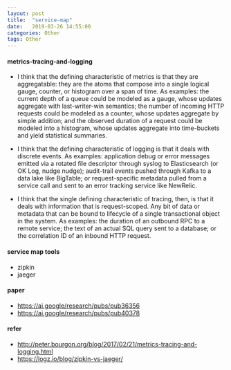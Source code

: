 ```yaml
---
layout: post
title:  "service-map"
date:   2019-03-26 14:55:00
categories: Other
tags: Other
---
```

#### metrics-tracing-and-logging
* I think that the defining characteristic of metrics is that they are aggregatable: they are the atoms that compose into a single logical gauge, counter, or histogram over a span of time. As examples: the current depth of a queue could be modeled as a gauge, whose updates aggregate with last-writer-win semantics; the number of incoming HTTP requests could be modeled as a counter, whose updates aggregate by simple addition; and the observed duration of a request could be modeled into a histogram, whose updates aggregate into time-buckets and yield statistical summaries.

* I think that the defining characteristic of logging is that it deals with discrete events. As examples: application debug or error messages emitted via a rotated file descriptor through syslog to Elasticsearch (or OK Log, nudge nudge); audit-trail events pushed through Kafka to a data lake like BigTable; or request-specific metadata pulled from a service call and sent to an error tracking service like NewRelic.

* I think that the single defining characteristic of tracing, then, is that it deals with information that is request-scoped. Any bit of data or metadata that can be bound to lifecycle of a single transactional object in the system. As examples: the duration of an outbound RPC to a remote service; the text of an actual SQL query sent to a database; or the correlation ID of an inbound HTTP request.
 
#### service map tools
* zipkin
* jaeger

#### paper
* https://ai.google/research/pubs/pub36356
* https://ai.google/research/pubs/pub40378

#### refer
* http://peter.bourgon.org/blog/2017/02/21/metrics-tracing-and-logging.html
* https://logz.io/blog/zipkin-vs-jaeger/
